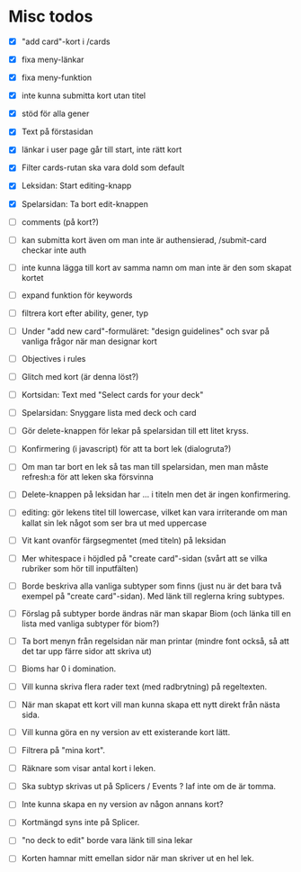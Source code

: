 # Misc todos
- [x] "add card"-kort i /cards
- [x] fixa meny-länkar
- [x] fixa meny-funktion
- [x] inte kunna submitta kort utan titel
- [x] stöd för alla gener
- [x] Text på förstasidan
- [x] länkar i user page går till start, inte rätt kort
- [x] Filter cards-rutan ska vara dold som default
- [x] Leksidan: Start editing-knapp
- [x] Spelarsidan: Ta bort edit-knappen
- [ ] comments (på kort?)
- [ ] kan submitta kort även om man inte är authensierad, /submit-card checkar inte auth
- [ ] inte kunna lägga till kort av samma namn om man inte är den som skapat kortet
- [ ] expand funktion för keywords
- [ ] filtrera kort efter ability, gener, typ
- [ ] Under "add new card"-formuläret: "design guidelines" och svar på vanliga frågor när man designar kort
- [ ] Objectives i rules
- [ ] Glitch med kort (är denna löst?)
- [ ] Kortsidan: Text med "Select cards for your deck"
- [ ] Spelarsidan: Snyggare lista med deck och card
- [ ] Gör delete-knappen för lekar på spelarsidan till ett litet kryss.
- [ ] Konfirmering (i javascript) för att ta bort lek (dialogruta?)
- [ ] Om man tar bort en lek så tas man till spelarsidan, men man måste refresh:a för att leken ska försvinna
- [ ] Delete-knappen på leksidan har ... i titeln men det är ingen konfirmering.
- [ ] editing: <lektitel> gör lekens titel till lowercase, vilket kan vara irriterande om man kallat sin lek något som ser bra ut med uppercase
- [ ] Vit kant ovanför färgsegmentet (med titeln) på leksidan
- [ ] Mer whitespace i höjdled på "create card"-sidan (svårt att se vilka rubriker som hör till inputfälten)
- [ ] Borde beskriva alla vanliga subtyper som finns (just nu är det bara två exempel på "create card"-sidan). Med länk till reglerna kring subtypes.
- [ ] Förslag på subtyper borde ändras när man skapar Biom (och länka till en lista med vanliga subtyper för biom?)
- [ ] Ta bort menyn från regelsidan när man printar (mindre font också, så att det tar upp färre sidor att skriva ut)

- [ ] Bioms har 0 i domination.
- [ ] Vill kunna skriva flera rader text (med radbrytning) på regeltexten.
- [ ] När man skapat ett kort vill man kunna skapa ett nytt direkt från nästa sida.
- [ ] Vill kunna göra en ny version av ett existerande kort lätt.
- [ ] Filtrera på "mina kort".
- [ ] Räknare som visar antal kort i leken.
- [ ] Ska subtyp skrivas ut på Splicers / Events ? Iaf inte om de är tomma.
- [ ] Inte kunna skapa en ny version av någon annans kort?
- [ ] Kortmängd syns inte på Splicer.
- [ ] "no deck to edit" borde vara länk till sina lekar
- [ ] Korten hamnar mitt emellan sidor när man skriver ut en hel lek.
